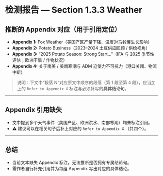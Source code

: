 # 检测报告 — Section 1.3.3 Weather

## 推断的 Appendix 对应（用于引用定位）
- **Appendix 1:** Fox Weather（美国产区产量下降、温度对马铃薯生长影响）  
- **Appendix 2:** Potato Business（2023–2024 土豆供应回顾 / 供给视角）  
- **Appendix 3:** “2025 Potato Season: Strong Start…”（IFA 与 2025 季节性评估；欧洲干旱 / 作物状况）  
- **Appendix 4:** 关于南美 / 美南寒潮与 ADM 迫使力不可抗力（港口关闭、物流中断）

> 说明：下文中“段落 N”对应原文中顺序的段落（第 1 段至第 4 段），应当加上的 `Refer to Appendix X` 标注与必须补写的**具体结论句**。

---

## **Appendix 引用缺失**
- 文中提到多个天气事件（美国产区、欧洲洪水、南部寒潮）均未标注引用。  
- ⚠️ 建议可以在相关句子后补上对应的 `Refer to Appendix X` （共四个）。
---

## 总结
- 当前文本缺失 Appendix 标注，无法推断是否拥有专属结论句。  
- 需作者自行补充引用并为每组 Appendix 写出对应的具体结论。